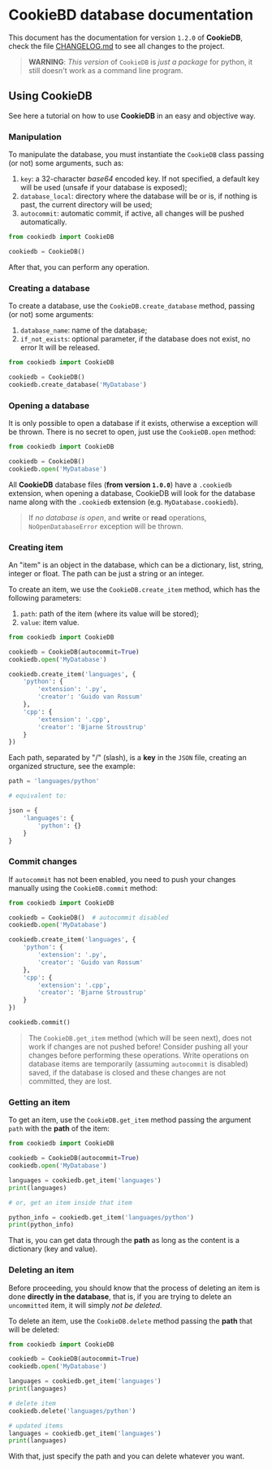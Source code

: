 # CookieBD database documentation

This document has the documentation for version `1.2.0` of **CookieDB**, check the file [CHANGELOG.md](https://github.com/jaedsonpys/cookiedb/blob/master/CHANGELOG.md) to see all changes to the project.

> **WARNING**: _This version_ of `CookieDB` is _just a package_ for python, it still doesn't work as a command line program.

## Using CookieDB

See here a tutorial on how to use **CookieDB** in an easy and objective way.

### Manipulation

To manipulate the database, you must instantiate the `CookieDB` class passing (or not) some arguments, such as:

1. `key`: a 32-character _base64_ encoded key. If not specified, a default key will be used (unsafe if your database is exposed);
2. `database_local`: directory where the database will be or is, if nothing is past, the current directory will be used;
3. `autocommit`: automatic commit, if active, all changes will be pushed automatically.

```python
from cookiedb import CookieDB

cookiedb = CookieDB()
```

After that, you can perform any operation.

### Creating a database

To create a database, use the `CookieDB.create_database` method, passing (or not) some arguments:

1. `database_name`: name of the database;
2. `if_not_exists`: optional parameter, if the database does not exist, no error
It will be released.

```python
from cookiedb import CookieDB

cookiedb = CookieDB()
cookiedb.create_database('MyDatabase')
```

### Opening a database

It is only possible to open a database if it exists, otherwise a exception will be thrown. There is no secret to open, just use the `CookieDB.open` method:

```python
from cookiedb import CookieDB

cookiedb = CookieDB()
cookiedb.open('MyDatabase')
```

All **CookieDB** database files (**from version `1.0.0`**) have a `.cookiedb` extension, when opening a database, CookieDB will look for the database name along with the `.cookiedb` extension (e.g. `MyDatabase.cookiedb`).

> If _no database is open_, and **write** or **read** operations, `NoOpenDatabaseError` exception will be thrown.

### Creating item

An "item" is an object in the database, which can be a dictionary, list, string, integer or float. The path can be just a string or an integer.

To create an item, we use the `CookieDB.create_item` method, which has the following parameters:

1. `path`: path of the item (where its value will be stored);
2. `value`: item value.

```python
from cookiedb import CookieDB

cookiedb = CookieDB(autocommit=True)
cookiedb.open('MyDatabase')

cookiedb.create_item('languages', {
    'python': {
        'extension': '.py',
        'creator': 'Guido van Rossum'
    },
    'cpp': {
        'extension': '.cpp',
        'creator': 'Bjarne Stroustrup'
    }
})
```

Each path, separated by "/" (slash), is a **key** in the `JSON` file, creating an organized structure, see the example:

```python
path = 'languages/python'

# equivalent to:

json = {
    'languages': {
        'python': {}
    }
}
```

### Commit changes

If `autocommit` has not been enabled, you need to push your changes manually using the `CookieDB.commit` method:

```python
from cookiedb import CookieDB

cookiedb = CookieDB()  # autocommit disabled
cookiedb.open('MyDatabase')

cookiedb.create_item('languages', {
    'python': {
        'extension': '.py',
        'creator': 'Guido van Rossum'
    },
    'cpp': {
        'extension': '.cpp',
        'creator': 'Bjarne Stroustrup'
    }
})

cookiedb.commit()
```

> The `CookieDB.get_item` method (which will be seen next), does not work if changes are not pushed before! Consider pushing all your changes before performing these operations. Write operations on database items are temporarily (assuming `autocommit` is disabled) saved, if the database is closed and these changes are not committed, they are lost.

### Getting an item

To get an item, use the `CookieDB.get_item` method passing the argument `path` with the **path** of the item:

```python
from cookiedb import CookieDB

cookiedb = CookieDB(autocommit=True)
cookiedb.open('MyDatabase')

languages = cookiedb.get_item('languages')
print(languages)

# or, get an item inside that item

python_info = cookiedb.get_item('languages/python')
print(python_info)
```

That is, you can get data through the **path** as long as the content is a dictionary (key and value).

### Deleting an item

Before proceeding, you should know that the process of deleting an item is done **directly in the database**, that is, if you are trying to delete an `uncommitted` item, it will simply *not be deleted*.

To delete an item, use the `CookieDB.delete` method passing the **path** that will be deleted:

```python
from cookiedb import CookieDB

cookiedb = CookieDB(autocommit=True)
cookiedb.open('MyDatabase')

languages = cookiedb.get_item('languages')
print(languages)

# delete item
cookiedb.delete('languages/python')

# updated items
languages = cookiedb.get_item('languages')
print(languages)
```

With that, just specify the path and you can delete whatever you want.